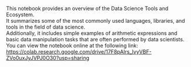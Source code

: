 This notebook provides an overview of the Data Science Tools and Ecosystem.  
It summarizes some of the most commonly used languages, libraries, and tools in the field of data science.  
Additionally, it includes simple examples of arithmetic expressions and basic data manipulation tasks that are often performed by data scientists.  
You can view the notebook online at the following link:
https://colab.research.google.com/drive/17F8pAIrs_lvyVBF-ZVo0uxJyJVPJ0O30?usp=sharing
